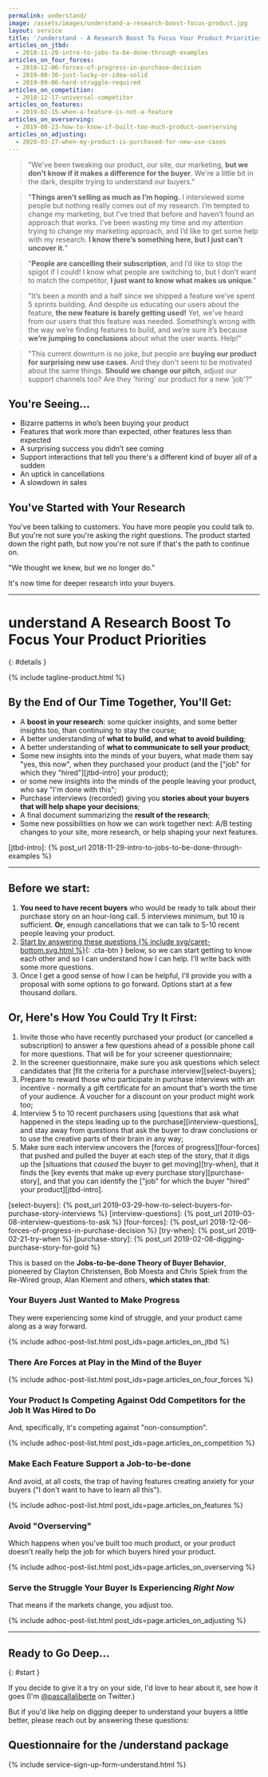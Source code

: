 ```yaml
---
permalink: understand/
image: /assets/images/understand-a-research-boost-focus-product.jpg
layout: service
title: '/understand - A Research Boost To Focus Your Product Priorities'
articles_on_jtbd:
  - 2018-11-29-intro-to-jobs-to-be-done-through-examples
articles_on_four_forces:
  - 2018-12-06-forces-of-progress-in-purchase-decision
  - 2019-08-30-just-lucky-or-idea-solid
  - 2019-09-06-hard-struggle-required
articles_on_competition:
  - 2018-12-17-universal-competitor
articles_on_features: 
  - 2019-02-15-when-a-feature-is-not-a-feature
articles_on_overserving:
  - 2019-08-23-how-to-know-if-built-too-much-product-overserving
articles_on_adjusting:
  - 2020-03-27-when-my-product-is-purchased-for-new-use-cases
---
```


<div class="pitch-lead-up" markdown="1">

<div class="situation-quotes" markdown="1">

> "We've been tweaking our product, our site, our marketing, **but we don't know if it makes a difference for the buyer**. We're a little bit in the dark, despite trying to understand our buyers."

> "**Things aren’t selling as much as I’m hoping.** I interviewed some people but nothing really comes out of my research. I’m tempted to change my marketing, but I’ve tried that before and haven’t found an approach that works. I’ve been wasting my time and my attention trying to change my marketing approach, and I’d like to get some help with my research. **I know there’s something here, but I just can’t uncover it.**"

</div>

<div class="pitch-lead-up-block" markdown="1">
<div class="situation-quotes" markdown="1">

> "**People are cancelling their subscription**, and I’d like to stop the spigot if I could! I know what people are switching to, but I don’t want to match the competitor, **I just want to know what makes us unique**."

> "It’s been a month and a half since we shipped a feature we’ve spent 5 sprints building. And despite us educating our users about the feature, **the new feature is barely getting used!** Yet, we’ve heard from our users that this feature was needed. Something’s wrong with the way we’re finding features to build, and we’re sure it’s because **we’re jumping to conclusions** about what the user wants. Help!"

</div>
</div>

<div class="pitch-lead-up-block" markdown="1">
<div class="situation-quotes" markdown="1">

> "This current downturn is no joke, but people are **buying our product for surprising new use cases**. And they don't seem to be motivated about the same things. **Should we change our pitch**, adjust our support channels too? Are they 'hiring' our product for a new 'job'?"

</div>
</div>

<div class="pitch-lead-up-block" markdown="1">

## You're Seeing...

* Bizarre patterns in who’s been buying your product
* Features that work more than expected, other features less than expected
* A surprising success you didn’t see coming
* Support interactions that tell you there's a different kind of buyer all of a sudden
* An uptick in cancellations
* A slowdown in sales

## You've Started with Your Research

You've been talking to customers. You have more people you could talk to. But you're not sure you're asking the right questions. The product started down the right path, but now you're not sure if that's the path to continue on.

"We thought we knew, but we no longer do."

</div>

<div class="pitch-lead-up-block" markdown="1">

It's now time for deeper research into your buyers.

</div>

</div>

---

<div class="pitch-solution" markdown="1">

# <span class="service-slug">understand</span> A Research Boost To Focus Your Product Priorities
{: #details }

<div class="tagline pitch-solution-tagline push-down" markdown="1">
{% include tagline-product.html %}
</div>

## By the End of Our Time Together, You'll Get:

* A **boost in your research**: some quicker insights, and some better insights too, than continuing to stay the course;
* A better understanding of **what to build, and what to avoid building**;
* A better understanding of **what to communicate to sell your product**;
* Some new insights into the minds of your buyers, what made them say "yes, this now", when they purchased your product (and the ["job" for which they "hired"][jtbd-intro] your product);
* or some new insights into the minds of the people leaving your product, who say "I'm done with this";
* Purchase interviews (recorded) giving you **stories about your buyers that will help shape your decisions**;
* A final document summarizing the **result of the research**;
* Some new possibilities on how we can work together next: A/B testing changes to your site, more research, or help shaping your next features.

[jtbd-intro]: {% post_url 2018-11-29-intro-to-jobs-to-be-done-through-examples %}

</div>

---

## Before we start:

1. **You need to have recent buyers** who would be ready to talk about their purchase story on an hour-long call. 5 interviews minimum, but 10 is sufficient. **Or**, enough cancellations that we can talk to 5-10 recent people leaving your product.
2. [Start by answering these questions {% include svg/caret-bottom.svg.html %}](#start){: .cta-btn }  below, so we can start getting to know each other and so I can understand how I can help. I'll write back with some more questions.
3. Once I get a good sense of how I can be helpful, I'll provide you with a proposal with some options to go forward. Options start at a few thousand dollars.

[twitter]: https://twitter.com/pascallaliberte

## Or, Here's How You Could Try It First:

1. Invite those who have recently purchased your product (or cancelled a subscription) to answer a few questions ahead of a possible phone call for more questions. That will be for your screener questionnaire;
2. In the screener questionnaire, make sure you ask questions which select candidates that [fit the criteria for a purchase interview][select-buyers];
3. Prepare to reward those who participate in purchase interviews with an incentive - normally a gift certificate for an amount that's worth the time of your audience. A voucher for a discount on your product might work too;
4. Interview 5 to 10 recent purchasers using [questions that ask what happened in the steps leading up to the purchase][interview-questions], and stay away from questions that ask the buyer to draw conclusions or to use the creative parts of their brain in any way;
5. Make sure each interview uncovers the [forces of progress][four-forces] that pushed and pulled the buyer at each step of the story, that it digs up the [situations that _caused_ the buyer to get moving][try-when], that it finds the [key events that make up every purchase story][purchase-story], and that you can identify the ["job" for which the buyer "hired" your product][jtbd-intro].

[select-buyers]: {% post_url 2019-03-29-how-to-select-buyers-for-purchase-story-interviews %}
[interview-questions]: {% post_url 2019-03-08-interview-questions-to-ask %}
[four-forces]: {% post_url 2018-12-06-forces-of-progress-in-purchase-decision %}
[try-when]: {% post_url 2019-02-21-try-when %}
[purchase-story]: {% post_url 2019-02-08-digging-purchase-story-for-gold %}

This is based on the **Jobs-to-be-done Theory of Buyer Behavior**, pioneered by Clayton Christensen, Bob Moesta and Chris Spiek from the Re-Wired group, Alan Klement and others, **which states that**:

### Your Buyers Just Wanted to Make Progress

They were experiencing some kind of struggle, and your product came along as a way forward.

  {% include adhoc-post-list.html post_ids=page.articles_on_jtbd %}

### There Are Forces at Play in the Mind of the Buyer

  {% include adhoc-post-list.html post_ids=page.articles_on_four_forces %}

### Your Product Is Competing Against Odd Competitors for the Job It Was Hired to Do

And, specifically, it's competing against "non-consumption".

  {% include adhoc-post-list.html post_ids=page.articles_on_competition %}
  
### Make Each Feature Support a Job-to-be-done

And avoid, at all costs, the trap of having features creating anxiety for your buyers ("I don't want to have to learn all this").

  {% include adhoc-post-list.html post_ids=page.articles_on_features %}

### Avoid "Overserving"

Which happens when you've built too much product, or your product doesn't really help the job for which buyers hired your product.

  {% include adhoc-post-list.html post_ids=page.articles_on_overserving %}

### Serve the Struggle Your Buyer Is Experiencing _Right Now_

That means if the markets change, you adjust too.

  {% include adhoc-post-list.html post_ids=page.articles_on_adjusting %}

---

## Ready to Go Deep...
{: #start }

If you decide to give it a try on your side, I'd love to hear about it, see how it goes (I'm [@pascallaliberte](https://twitter.com/pascallaliberte) on Twitter.)

But if you'd like help on digging deeper to understand your buyers a little better, please reach out by answering these questions:

## Questionnaire for the /understand package

{% include service-sign-up-form-understand.html %}
